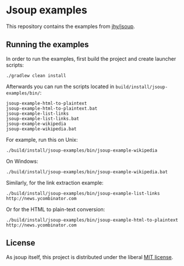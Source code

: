 # Jsoup examples

This repository contains the examples from [jhy/jsoup](https://github.com/jhy/jsoup/).

## Running the examples

In order to run the examples, first build the project and create launcher scripts:

    ./gradlew clean install

Afterwards you can run the scripts located in `build/install/jsoup-examples/bin/`:

    jsoup-example-html-to-plaintext
    jsoup-example-html-to-plaintext.bat
    jsoup-example-list-links
    jsoup-example-list-links.bat
    jsoup-example-wikipedia
    jsoup-example-wikipedia.bat

For example, run this on Unix:

    ./build/install/jsoup-examples/bin/jsoup-example-wikipedia

On Windows:

    ./build/install/jsoup-examples/bin/jsoup-example-wikipedia.bat

Similarly, for the link extraction example:

    ./build/install/jsoup-examples/bin/jsoup-example-list-links http://news.ycombinator.com

Or for the HTML to plain-text conversion:

    ./build/install/jsoup-examples/bin/jsoup-example-html-to-plaintext http://news.ycombinator.com

## License

As jsoup itself, this project is distributed under the liberal [MIT license](https://jsoup.org/license).
